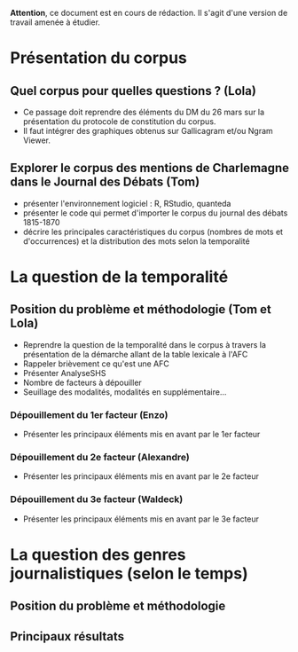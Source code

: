 **Attention**, ce document est en cours de rédaction. Il s'agit d'une version de travail amenée à étudier.

# Présentation du corpus

## Quel corpus pour quelles questions ? (Lola)

- Ce passage doit reprendre des éléments du DM du 26 mars sur la présentation du protocole de constitution du corpus.
- Il faut intégrer des graphiques obtenus sur Gallicagram et/ou Ngram Viewer.

## Explorer le corpus des mentions de Charlemagne dans le Journal des Débats (Tom)

- présenter l'environnement logiciel : R, RStudio, quanteda
- présenter le code qui permet d'importer le corpus du journal des débats 1815-1870
- décrire les principales caractéristiques du corpus (nombres de mots et d'occurrences) et la distribution des mots selon la temporalité

# La question de la temporalité

## Position du problème et méthodologie (Tom et Lola)

- Reprendre la question de la temporalité dans le corpus à travers la présentation de la démarche allant de la table lexicale à l'AFC
- Rappeler brièvement ce qu'est une AFC
- Présenter AnalyseSHS
- Nombre de facteurs à dépouiller
- Seuillage des modalités, modalités en supplémentaire...

### Dépouillement du 1er facteur (Enzo)

- Présenter les principaux éléments mis en avant par le 1er facteur

### Dépouillement du 2e facteur (Alexandre)

- Présenter les principaux éléments mis en avant par le 2e facteur

### Dépouillement du 3e facteur (Waldeck)

- Présenter les principaux éléments mis en avant par le 3e facteur

# La question des genres journalistiques (selon le temps)

## Position du problème et méthodologie

## Principaux résultats
